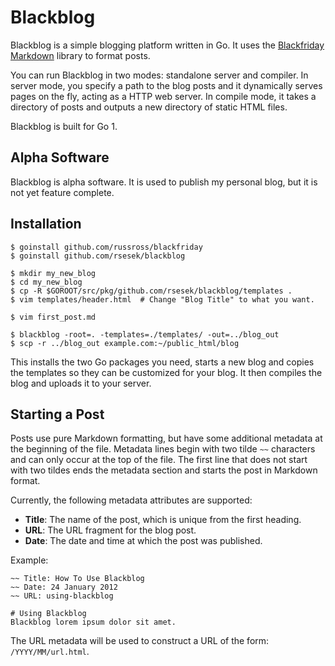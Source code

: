# Blackblog

Blackblog is a simple blogging platform written in Go. It uses the
[Blackfriday Markdown](https://github.com/russross/blackfriday) library to
format posts.

You can run Blackblog in two modes: standalone server and compiler. In server
mode, you specify a path to the blog posts and it dynamically serves pages on
the fly, acting as a HTTP web server. In compile mode, it takes a directory
of posts and outputs a new directory of static HTML files.

Blackblog is built for Go 1.

## Alpha Software

Blackblog is alpha software. It is used to publish my personal blog, but it is
not yet feature complete.

## Installation

    $ goinstall github.com/russross/blackfriday
    $ goinstall github.com/rsesek/blackblog

    $ mkdir my_new_blog
    $ cd my_new_blog
    $ cp -R $GOROOT/src/pkg/github.com/rsesek/blackblog/templates .
    $ vim templates/header.html  # Change "Blog Title" to what you want.

    $ vim first_post.md

    $ blackblog -root=. -templates=./templates/ -out=../blog_out
    $ scp -r ../blog_out example.com:~/public_html/blog

This installs the two Go packages you need, starts a new blog and copies the
templates so they can be customized for your blog. It then compiles the blog
and uploads it to your server.

## Starting a Post

Posts use pure Markdown formatting, but have some additional metadata at the
beginning of the file. Metadata lines begin with two tilde `~~` characters and
can only occur at the top of the file. The first line that does not start with
two tildes ends the metadata section and starts the post in Markdown format.

Currently, the following metadata attributes are supported:

* **Title**: The name of the post, which is unique from the first heading.
* **URL**: The URL fragment for the blog post.
* **Date**: The date and time at which the post was published.

Example:

    ~~ Title: How To Use Blackblog
    ~~ Date: 24 January 2012
    ~~ URL: using-blackblog

    # Using Blackblog
    Blackblog lorem ipsum dolor sit amet.

The URL metadata will be used to construct a URL of the form:
`/YYYY/MM/url.html`.
